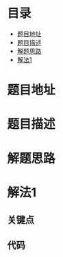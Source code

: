 # 目录
* [题目地址](#题目地址)
* [题目描述](#题目描述)
* [解题思路](#解题思路)
* [解法1](#解法1)



# 题目地址




# 题目描述





# 解题思路





# 解法1
## 关键点





## 代码



